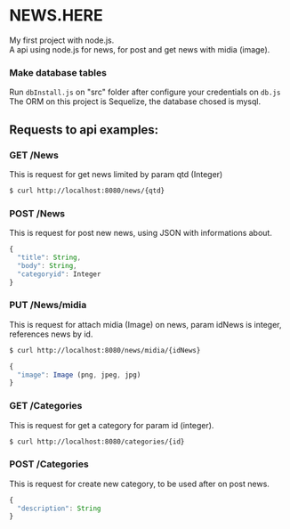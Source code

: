 # NEWS.HERE
My first project with node.js.<br>
A api using node.js for news, for post and get news with midia (image).

### Make database tables
Run <code>dbInstall.js</code> on "src" folder after configure your credentials on <code>db.js</code><br>
The ORM on this project is Sequelize, the database chosed is mysql.

## Requests to api examples:
### GET /News
This is request for get news limited by param qtd (Integer)
```bash
$ curl http://localhost:8080/news/{qtd}
```

### POST /News
This is request for post new news, using JSON with informations about.
```js
{
  "title": String, 
  "body": String,
  "categoryid": Integer
}
```

### PUT /News/midia
This is request for attach midia (Image) on news, param idNews is integer, references news by id.
```bash
$ curl http://localhost:8080/news/midia/{idNews}
```
```js
{
  "image": Image (png, jpeg, jpg)
}
```

### GET /Categories
This is request for get a category for param id (integer).
```bash
$ curl http://localhost:8080/categories/{id}
```

### POST /Categories
This is request for create new category, to be used after on post news.
```js
{
  "description": String
}
```


